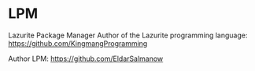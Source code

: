 # LPM
Lazurite Package Manager
Author of the Lazurite programming language: https://github.com/KingmangProgramming

Author LPM: https://github.com/EldarSalmanow
